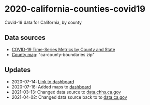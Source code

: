 # 2020-california-counties-covid19

Covid-19 data for California, by county


## Data sources
- [COVID-19 Time-Series Metrics by County and State](https://data.ca.gov/dataset/covid-19-time-series-metrics-by-county-and-state/resource/1be1e43c-b4b2-4002-afb6-340bbcc85bbf)
- [County map](https://data.ca.gov/dataset/ca-geographic-boundaries/resource/b0007416-a325-4777-9295-368ea6b710e6): "ca-county-boundaries.zip"


## Updates
- 2020-07-14: [Link to dashboard](https://tszhim-tsui.github.io/2020-california-covid19)
- 2020-07-16: Added maps to [dashboard](https://tszhim-tsui.github.io/2020-california-covid19)
- 2021-03-13: Changed data source to [data.chhs.ca.gov](https://data.chhs.ca.gov/dataset/covid-19-time-series-metrics-by-county-and-state/resource/046cdd2b-31e5-4d34-9ed3-b48cdbc4be7a)
- 2021-04-02: Changed data source back to to [data.ca.gov](https://data.ca.gov/dataset/covid-19-time-series-metrics-by-county-and-state/resource/1be1e43c-b4b2-4002-afb6-340bbcc85bbf)
